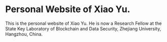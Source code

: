 # Personal Website of Xiao Yu.

This is the personal website of Xiao Yu.
He is now a Research Fellow at the State Key Laboratory of Blockchain and Data Security, Zhejiang University, Hangzhou, China.
